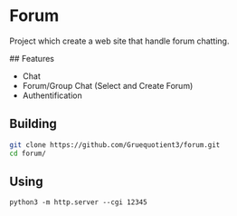 # Forum

Project which create a web site that handle forum chatting.

## Features

- Chat
- Forum/Group Chat (Select and Create Forum)
- Authentification

## Building

```bash
git clone https://github.com/Gruequotient3/forum.git
cd forum/
```

## Using

```
python3 -m http.server --cgi 12345
```
